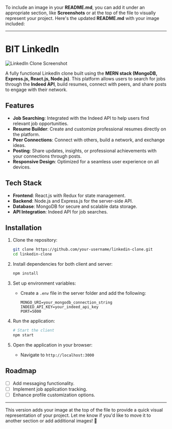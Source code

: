 To include an image in your **README.md**, you can add it under an appropriate section, like **Screenshots** or at the top of the file to visually represent your project. Here's the updated **README.md** with your image included:  

---

# BIT LinkedIn  

![LinkedIn Clone Screenshot](https://m0nishkumar.github.io/portfolio//projectImages/linkedin.png)  

A fully functional LinkedIn clone built using the **MERN stack (MongoDB, Express.js, React.js, Node.js)**. This platform allows users to search for jobs through the **Indeed API**, build resumes, connect with peers, and share posts to engage with their network.  

## Features  
- **Job Searching**: Integrated with the Indeed API to help users find relevant job opportunities.  
- **Resume Builder**: Create and customize professional resumes directly on the platform.  
- **Peer Connections**: Connect with others, build a network, and exchange ideas.  
- **Posting**: Share updates, insights, or professional achievements with your connections through posts.  
- **Responsive Design**: Optimized for a seamless user experience on all devices.  

## Tech Stack  
- **Frontend**: React.js with Redux for state management.  
- **Backend**: Node.js and Express.js for the server-side API.  
- **Database**: MongoDB for secure and scalable data storage.  
- **API Integration**: Indeed API for job searches.  

## Installation  

1. Clone the repository:  
   ```bash  
   git clone https://github.com/your-username/linkedin-clone.git  
   cd linkedin-clone  
   ```  

2. Install dependencies for both client and server:  
   ```bash  
   npm install  
   ```  

3. Set up environment variables:  
   - Create a `.env` file in the server folder and add the following:  
     ```plaintext  
     MONGO_URI=your_mongodb_connection_string  
     INDEED_API_KEY=your_indeed_api_key  
     PORT=5000  
     ```  

4. Run the application:  
   ```bash  
   # Start the client  
   npm start  
   ```  

5. Open the application in your browser:  
   - Navigate to `http://localhost:3000`  

## Roadmap  
- [ ] Add messaging functionality.  
- [ ] Implement job application tracking.  
- [ ] Enhance profile customization options.  

---

This version adds your image at the top of the file to provide a quick visual representation of your project. Let me know if you'd like to move it to another section or add additional images! 🚀  
